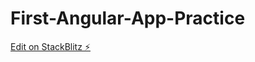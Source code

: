 # First-Angular-App-Practice

[Edit on StackBlitz ⚡️](https://stackblitz.com/edit/angular-o5ag75-nsnjwz)